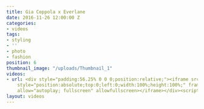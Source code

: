 ```yaml
---
title: Gia Coppola x Everlane
date: 2016-11-26 12:00:00 Z
categories:
- videos
tags:
- styling
- ''
- photo
- fashion
position: 6
thumbnail_image: "/uploads/Thumbnail_1"
videos:
- url: <div style="padding:56.25% 0 0 0;position:relative;"><iframe src="https://player.vimeo.com/video/209524753?autoplay=1&title=0&byline=0&portrait=0"
    style="position:absolute;top:0;left:0;width:100%;height:100%;" frameborder="0"
    allow="autoplay; fullscreen" allowfullscreen></iframe></div><script src="https://player.vimeo.com/api/player.js"></script>
layout: videos
---
```


